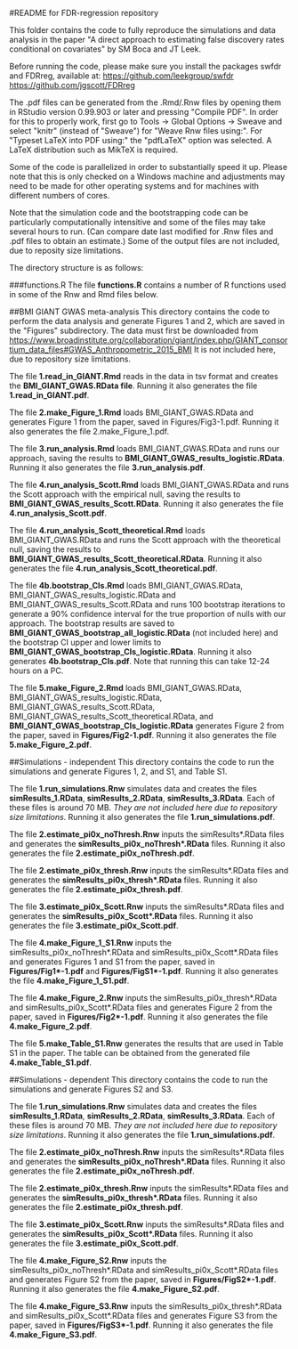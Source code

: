 #README for FDR-regression repository

This folder contains the code to fully reproduce the simulations and data analysis in the paper
"A direct approach to estimating false discovery rates conditional on covariates" by SM Boca and JT Leek.

Before running the code, please make sure you install the packages swfdr and FDRreg, available at:
https://github.com/leekgroup/swfdr    
https://github.com/jgscott/FDRreg

The .pdf files can be generated from the .Rmd/.Rnw files by opening them in RStudio version 0.99.903 or later and pressing "Compile PDF". In order for this to properly work, first go to Tools -> Global Options -> Sweave and select "knitr" (instead of "Sweave") for "Weave Rnw files using:". For "Typeset LaTeX into PDF using:" the "pdfLaTeX" option was selected. A LaTeX distribution such as MikTeX is required.

Some of the code is parallelized in order to substantially speed it up. Please note that this is only checked on a Windows machine and adjustments may need to be made for other operating systems and for machines with different numbers of cores.

Note that the simulation code and the bootstrapping code can be particularly computationally intensitive and some of the files may take several hours to run. (Can compare date last modified for .Rnw files and .pdf files to obtain an estimate.)
Some of the output files are not included, due to reposity size limitations.

The directory structure is as follows:

###functions.R
The file **functions.R** contains a number of R functions used in some of the Rnw and Rmd files below.

##BMI GIANT GWAS meta-analysis
This directory contains the code to perform the data analysis and generate Figures 1 and 2, which are saved in the "Figures" subdirectory.
The data must first be downloaded from https://www.broadinstitute.org/collaboration/giant/index.php/GIANT_consortium_data_files#GWAS_Anthropometric_2015_BMI
It is not included here, due to repository size limitations.

The file **1.read_in_GIANT.Rmd** reads in the data in tsv format and creates the **BMI_GIANT_GWAS.RData file**. Running it also generates the file **1.read_in_GIANT.pdf**.

The file **2.make_Figure_1.Rmd** loads BMI_GIANT_GWAS.RData and generates Figure 1 from the paper, saved in Figures/Fig3-1.pdf. Running it also generates the file 2.make_Figure_1.pdf.

The file **3.run_analysis.Rmd** loads BMI_GIANT_GWAS.RData and runs our approach, saving the results to **BMI_GIANT_GWAS_results_logistic.RData**. Running it also generates the file **3.run_analysis.pdf**.

The file **4.run_analysis_Scott.Rmd** loads BMI_GIANT_GWAS.RData and runs the Scott approach with the empirical null, saving the results to **BMI_GIANT_GWAS_results_Scott.RData**. Running it also generates the file **4.run_analysis_Scott.pdf**.

The file **4.run_analysis_Scott_theoretical.Rmd** loads BMI_GIANT_GWAS.RData and runs the Scott approach with the theoretical null, saving the results to **BMI_GIANT_GWAS_results_Scott_theoretical.RData**. Running it also generates the file **4.run_analysis_Scott_theoretical.pdf**.

The file **4b.bootstrap_CIs.Rmd** loads BMI_GIANT_GWAS.RData, BMI_GIANT_GWAS_results_logistic.RData and BMI_GIANT_GWAS_results_Scott.RData and runs 100 bootstrap iterations to generate a 90% confidence interval for the true proportion of nulls with our approach. The bootstrap results are saved to **BMI_GIANT_GWAS_bootstrap_all_logistic.RData** (not included here) and the bootstrap CI upper and lower limits to **BMI_GIANT_GWAS_bootstrap_CIs_logistic.RData**. Running it also generates **4b.bootstrap_CIs.pdf**. Note that running this can take 12-24 hours on a PC.

The file **5.make_Figure_2.Rmd** loads BMI_GIANT_GWAS.RData, BMI_GIANT_GWAS_results_logistic.RData, BMI_GIANT_GWAS_results_Scott.RData,  BMI_GIANT_GWAS_results_Scott_theoretical.RData, and **BMI_GIANT_GWAS_bootstrap_CIs_logistic.RData** generates Figure 2 from the paper, saved in **Figures/Fig2-1.pdf**. Running it also generates the file **5.make_Figure_2.pdf**.

##Simulations - independent
This directory contains the code to run the simulations and generate Figures 1, 2, and S1, and Table S1. 

The file **1.run_simulations.Rnw** simulates data and creates the files **simResults_1.RData**, **simResults_2.RData**, **simResults_3.RData**. Each of these files is around 70 MB. *They are not included here due to repository size limitations*. Running it also generates the file **1.run_simulations.pdf**.

The file **2.estimate_pi0x_noThresh.Rnw** inputs the simResults\*.RData files and generates the **simResults_pi0x_noThresh\*.RData** files. Running it also generates the file **2.estimate_pi0x_noThresh.pdf**.

The file **2.estimate_pi0x_thresh.Rnw** inputs the simResults\*.RData files and generates the **simResults_pi0x_thresh\*.RData** files. Running it also generates the file **2.estimate_pi0x_thresh.pdf**.

The file **3.estimate_pi0x_Scott.Rnw** inputs the simResults\*.RData files and generates the **simResults_pi0x_Scott\*.RData** files. Running it also generates the file **3.estimate_pi0x_Scott.pdf**.

The file **4.make_Figure_1_S1.Rnw** inputs the simResults_pi0x_noThresh\*.RData and simResults_pi0x_Scott\*.RData files and generates Figures 1 and S1 from the paper, saved in **Figures/Fig1\*-1.pdf** and **Figures/FigS1\*-1.pdf**. Running it also generates the file **4.make_Figure_1_S1.pdf**.

The file **4.make_Figure_2.Rnw** inputs the simResults_pi0x_thresh\*.RData and simResults_pi0x_Scott\*.RData files and generates Figure 2 from the paper, saved in **Figures/Fig2\*-1.pdf**. Running it also generates the file **4.make_Figure_2.pdf**.

The file **5.make_Table_S1.Rnw** generates the results that are used in Table S1 in the paper. The table can be obtained from the generated file **4.make_Table_S1.pdf**.

##Simulations - dependent
This directory contains the code to run the simulations and generate Figures S2 and S3. 

The file **1.run_simulations.Rnw** simulates data and creates the files **simResults_1.RData**, **simResults_2.RData**, **simResults_3.RData**. Each of these files is around 70 MB. *They are not included here due to repository size limitations*. Running it also generates the file **1.run_simulations.pdf**.

The file **2.estimate_pi0x_noThresh.Rnw** inputs the simResults\*.RData files and generates the **simResults_pi0x_noThresh\*.RData** files. Running it also generates the file **2.estimate_pi0x_noThresh.pdf**.

The file **2.estimate_pi0x_thresh.Rnw** inputs the simResults\*.RData files and generates the **simResults_pi0x_thresh\*.RData** files. Running it also generates the file **2.estimate_pi0x_thresh.pdf**.

The file **3.estimate_pi0x_Scott.Rnw** inputs the simResults\*.RData files and generates the **simResults_pi0x_Scott\*.RData** files. Running it also generates the file **3.estimate_pi0x_Scott.pdf**.

The file **4.make_Figure_S2.Rnw** inputs the simResults_pi0x_noThresh\*.RData and simResults_pi0x_Scott\*.RData files and generates Figure S2 from the paper, saved in **Figures/FigS2\*-1.pdf**. Running it also generates the file **4.make_Figure_S2.pdf**.

The file **4.make_Figure_S3.Rnw** inputs the simResults_pi0x_thresh\*.RData and simResults_pi0x_Scott\*.RData files and generates Figure S3 from the paper, saved in **Figures/FigS3\*-1.pdf**. Running it also generates the file **4.make_Figure_S3.pdf**.

